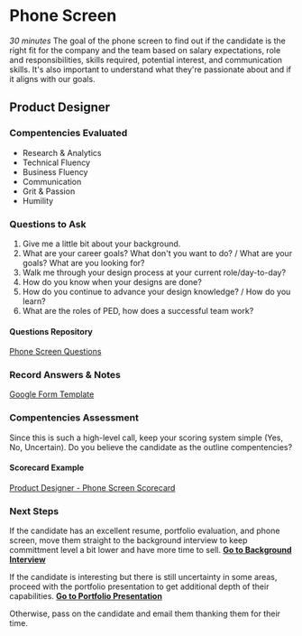 # Phone Screen
*30 minutes*
The goal of the phone screen to find out if the candidate is the right fit for the company and the team based on salary expectations, role and responsibilities, skills required, potential interest, and communication skills. It's also important to understand what they're passionate about and if it aligns with our goals.

## Product Designer

### Compentencies Evaluated
- Research & Analytics
- Technical Fluency
- Business Fluency
- Communication
- Grit & Passion
- Humility

### Questions to Ask
1. Give me a little bit about your background.
2. What are your career goals? What don't you want to do? / What are your goals? What are you looking for?
3. Walk me through your design process at your current role/day-to-day?
4. How do you know when your designs are done?
5. How do you continue to advance your design knowledge? / How do you learn?
6. What are the roles of PED, how does a successful team work?

#### Questions Repository
[Phone Screen Questions](https://airtable.com/shrvBFqHchiECVWve)

### Record Answers & Notes
[Google Form Template](https://docs.google.com/forms/d/1phyTKaGiuMlIBWlwB5ItPiSCxJcCisfAcHBRQ0TDJy8/edit)


### Compentencies Assessment
Since this is such a high-level call, keep your scoring system simple (Yes, No, Uncertain). Do you believe the candidate as the outline compentencies?

#### Scorecard Example
[Product Designer - Phone Screen Scorecard](../assets/Product-Designer-Phone-Screener-Scorecard.pdf)


### Next Steps
If the candidate has an excellent resume, portfolio evaluation, and phone screen, move them straight to the background interview to keep committment level a bit lower and have more time to sell.
**[Go to Background Interview](background-interview.md)**

If the candidate is interesting but there is still uncertainty in some areas, proceed with the portfolio presentation to get additional depth of their capabilities.
**[Go to Portfolio Presentation](portfolio-presentation.md)**

Otherwise, pass on the candidate and email them thanking them for their time.